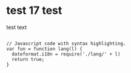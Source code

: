 <script src="https://code.jquery.com/jquery-3.6.0.min.js" integrity="sha256-/xUj+3OJU5yExlq6GSYGSHk7tPXikynS7ogEvDej/m4=" crossorigin="anonymous"></script>
<div class="included" src="styles.html"></div>
<h1>test 17 test</h1>
<p>test text</p>
<pre class="hljs highlight language-js"><code>
// Javascript code with syntax highlighting.
var fun = function lang(l) {
  dateformat.i18n = require('./lang/' + l)
  return true;
}</code></pre>

<div class="included" src="include.html"></div>
<script>
elmnts = document.getElementsByClassName("included");
for (index = 0; index < elmnts.length; index++) {
     elmnt= elmnts[index];
     $(elmnt).load(elmnt.getAttribute("src"));
}
var DOMContentLoaded_event = document.createEvent("Event")
DOMContentLoaded_event.initEvent("DOMContentLoaded", true, true)
window.document.dispatchEvent(DOMContentLoaded_event)
                                      
</script>
